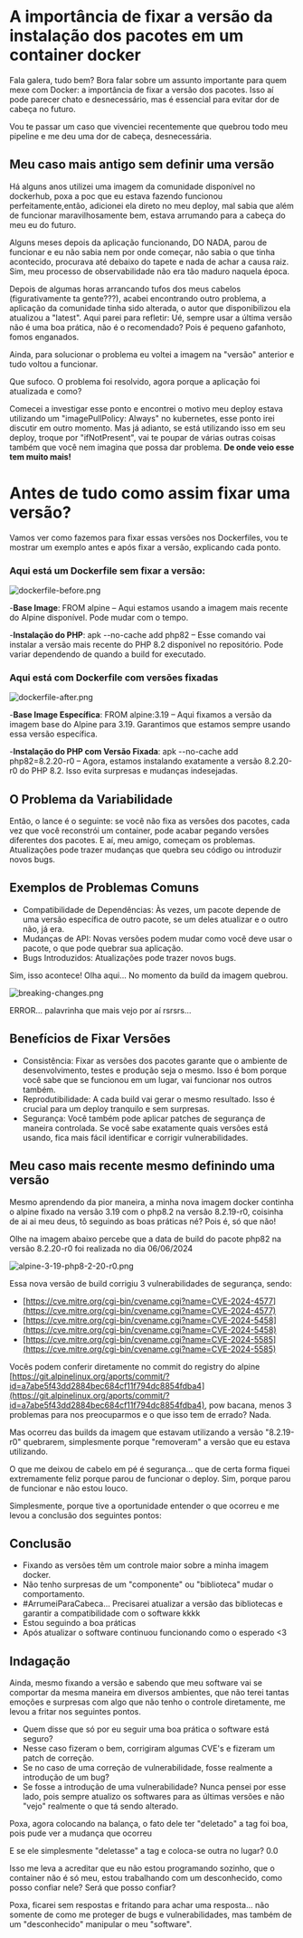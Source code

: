 # A importância de fixar a versão da instalação dos pacotes em um container docker

Fala galera, tudo bem? Bora falar sobre um assunto importante para quem mexe com Docker: a importância de fixar a versão dos pacotes. Isso aí pode parecer chato e desnecessário, mas é essencial para evitar dor de cabeça no futuro.

Vou te passar um caso que vivenciei recentemente que quebrou todo meu pipeline e me deu uma dor de cabeça, desnecessária.

## Meu caso mais antigo sem definir uma versão
Há alguns anos utilizei uma imagem da comunidade disponível no dockerhub, poxa a poc que eu estava fazendo funcionou perfeitamente,então, adicionei ela direto no meu deploy, mal sabia que além de funcionar maravilhosamente bem, estava arrumando para a cabeça do meu eu do futuro. 

Alguns meses depois da aplicação funcionando, DO NADA, parou de funcionar e eu não sabia nem por onde começar, não sabia o que tinha acontecido, procurava até debaixo do tapete e nada de achar a causa raiz. Sim, meu processo de observabilidade não era tão maduro naquela época.

Depois de algumas horas arrancando tufos dos meus cabelos (figurativamente ta gente???), acabei encontrando outro problema, a aplicação da comunidade tinha sido alterada, o autor que disponibilizou ela atualizou a "latest". Aqui parei para refletir: Ué, sempre usar a última versão não é uma boa prática, não é o recomendado? Pois é pequeno gafanhoto, fomos enganados.

Ainda, para solucionar o problema eu voltei a imagem na "versão" anterior e tudo voltou a funcionar.

Que sufoco. O problema foi resolvido, agora porque a aplicação foi atualizada e como? 

Comecei a investigar esse ponto e encontrei o motivo meu deploy estava utilizando um "imagePullPolicy: Always" no kubernetes, esse ponto irei discutir em outro momento. Mas já adianto, se está utilizando isso em seu deploy, troque por "ifNotPresent", vai te poupar de várias outras coisas também que você nem imagina que possa dar problema. **De onde veio esse tem muito mais!**

# Antes de tudo como assim fixar uma versão?

Vamos ver como fazemos para fixar essas versões nos Dockerfiles, vou te mostrar um exemplo antes e após fixar a versão, explicando cada ponto.

### Aqui está um Dockerfile sem fixar a versão:

![dockerfile-before.png](dockerfile-before.png)

-**Base Image**: FROM alpine – Aqui estamos usando a imagem mais recente do Alpine disponível. Pode mudar com o tempo.

-**Instalação do PHP**: apk --no-cache add php82 – Esse comando vai instalar a versão mais recente do PHP 8.2 disponível no repositório. Pode variar dependendo de quando a build for executado.

### Aqui está com Dockerfile com versões fixadas

![dockerfile-after.png](dockerfile-after.png)

-**Base Image Específica**: FROM alpine:3.19 – Aqui fixamos a versão da imagem base do Alpine para 3.19. Garantimos que estamos sempre usando essa versão específica.

-**Instalação do PHP com Versão Fixada**: apk --no-cache add php82=8.2.20-r0 – Agora, estamos instalando exatamente a versão 8.2.20-r0 do PHP 8.2. Isso evita surpresas e mudanças indesejadas.

## O Problema da Variabilidade
Então, o lance é o seguinte: se você não fixa as versões dos pacotes, cada vez que você reconstrói um container, pode acabar pegando versões diferentes dos pacotes. E aí, meu amigo, começam os problemas. Atualizações pode trazer mudanças que quebra seu código ou introduzir novos bugs.

## Exemplos de Problemas Comuns
- Compatibilidade de Dependências: Às vezes, um pacote depende de uma versão específica de outro pacote, se um deles atualizar e o outro não, já era.
- Mudanças de API: Novas versões podem mudar como você deve usar o pacote, o que pode quebrar sua aplicação.
- Bugs Introduzidos: Atualizações pode trazer novos bugs. 

Sim, isso acontece! Olha aqui... No momento da build da imagem quebrou.


![breaking-changes.png](breaking-changes.png)

ERROR... palavrinha que mais vejo por aí rsrsrs...

## Benefícios de Fixar Versões
- Consistência: Fixar as versões dos pacotes garante que o ambiente de desenvolvimento, testes e produção seja o mesmo. Isso é bom porque você sabe que se funcionou em um lugar, vai funcionar nos outros também.
- Reprodutibilidade: A cada build vai gerar o mesmo resultado. Isso é crucial para um deploy tranquilo e sem surpresas.
- Segurança: Você também pode aplicar patches de segurança de maneira controlada. Se você sabe exatamente quais versões está usando, fica mais fácil identificar e corrigir vulnerabilidades.

## Meu caso mais recente mesmo definindo uma versão
Mesmo aprendendo da pior maneira, a minha nova imagem docker continha o alpine fixado na versão 3.19 com o php8.2 na versão 8.2.19-r0, coisinha de ai ai meu deus, tô seguindo as boas práticas né? Pois é, só que não!

Olhe na imagem abaixo percebe que a data de build do pacote php82 na versão 8.2.20-r0 foi realizada no dia 06/06/2024

![alpine-3-19-php8-2-20-r0.png](alpine-3-19-php8-2-20-r0.png)

Essa nova versão de build corrigiu 3 vulnerabilidades de segurança, sendo: 

- [https://cve.mitre.org/cgi-bin/cvename.cgi?name=CVE-2024-4577](https://cve.mitre.org/cgi-bin/cvename.cgi?name=CVE-2024-4577)
- [https://cve.mitre.org/cgi-bin/cvename.cgi?name=CVE-2024-5458](https://cve.mitre.org/cgi-bin/cvename.cgi?name=CVE-2024-5458)
- [https://cve.mitre.org/cgi-bin/cvename.cgi?name=CVE-2024-5585](https://cve.mitre.org/cgi-bin/cvename.cgi?name=CVE-2024-5585)

Vocês podem conferir diretamente no commit do registry do alpine 
[https://git.alpinelinux.org/aports/commit/?id=a7abe5f43dd2884bec684cf11f794dc8854fdba4](https://git.alpinelinux.org/aports/commit/?id=a7abe5f43dd2884bec684cf11f794dc8854fdba4), pow bacana, menos 3 problemas para nos preocuparmos e o que isso tem de errado? Nada.

Mas ocorreu das builds da imagem que estavam utilizando a versão "8.2.19-r0" quebrarem, simplesmente porque "removeram" a versão que eu estava utilizando.

O que me deixou de cabelo em pé é segurança... que de certa forma fiquei extremamente feliz porque parou de funcionar o deploy. Sim, porque parou de funcionar e não estou louco.

Simplesmente, porque tive a oportunidade entender o que ocorreu e me levou a conclusão dos seguintes pontos:

## Conclusão
- Fixando as versões têm um controle maior sobre a minha imagem docker.
- Não tenho surpresas de um "componente" ou "biblioteca" mudar o comportamento.
- #ArrumeiParaCabeca... Precisarei atualizar a versão das bibliotecas e garantir a compatibilidade com o software kkkk
- Estou seguindo a boa práticas 
- Após atualizar o software continuou funcionando como o esperado <3

## Indagação

Ainda, mesmo fixando a versão e sabendo que meu software vai se comportar da mesma maneira em diversos ambientes, que não terei tantas emoções e surpresas com algo que não tenho o controle diretamente, me levou a fritar nos seguintes pontos.

- Quem disse que só por eu seguir uma boa prática o software está seguro?
- Nesse caso fizeram o bem, corrigiram algumas CVE's e fizeram um patch de correção.
- Se no caso de uma correção de vulnerabilidade, fosse realmente a introdução de um bug?
- Se fosse a introdução de uma vulnerabilidade? Nunca pensei por esse lado, pois sempre atualizo os softwares para as últimas versões e não "vejo" realmente o que tá sendo alterado.

Poxa, agora colocando na balança, o fato dele ter "deletado" a tag foi boa, pois pude ver a mudança que ocorreu

E se ele simplesmente "deletasse" a tag e coloca-se outra no lugar? 0.0

Isso me leva a acreditar que eu não estou programando sozinho, que o container não é só meu, estou trabalhando com um desconhecido, como posso confiar nele? Será que posso confiar?

Poxa, ficarei sem respostas e fritando para achar uma resposta... não somente de como me proteger de bugs e vulnerabilidades, mas também de um "desconhecido" manipular o meu "software".

